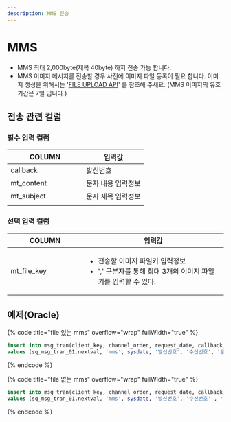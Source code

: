 ```yaml
---
description: MMS 전송
---
```


# MMS

* MMS 최대 2,000byte(제목 40byte) 까지 전송 가능 합니다.
* MMS 이미지 메시지를 전송할 경우 사전에 이미지 파일 등록이 필요 합니다. 이미지 생성을 위해서는 '[FILE UPLOAD API](https://omniapi.gitbook.io/omni-api-specification/api-reference/registration/file)' 를 참조해 주세요. (MMS 이미지의 유효기간은 7일 입니다.)

## 전송 관련 컬럼

### **필수 입력 컬럼**

<table><thead><tr><th width="160">COLUMN</th><th>입력값</th></tr></thead><tbody><tr><td>callback</td><td>발신번호</td></tr><tr><td>mt_content</td><td>문자 내용 입력정보</td></tr><tr><td>mt_subject</td><td>문자 제목 입력정보</td></tr><tr><td></td><td></td></tr></tbody></table>

### **선택 입력 컬럼**

<table><thead><tr><th width="160">COLUMN</th><th>입력값</th></tr></thead><tbody><tr><td>mt_file_key</td><td><ul><li>전송할 이미지 파일키 입력정보</li><li>',' 구분자를 통해 최대 3개의 이미지 파일키를 입력할 수 있다.</li></ul></td></tr></tbody></table>

## 예제(Oracle)

{% code title="file 있는 mms" overflow="wrap" fullWidth="true" %}
```sql
insert into msg_tran(client_key, channel_order, request_date, callback, recipient, mt_content, mt_subject, mt_file_key) 
values (sq_msg_tran_01.nextval, 'mms', sysdate, '발신번호', '수신번호', '문자내용', '문자제목', '파일키');
```
{% endcode %}

{% code title="file 없는 mms" overflow="wrap" fullWidth="true" %}
```sql
insert into msg_tran(client_key, channel_order, request_date, callback, recipient, mt_content, mt_subject) 
values (sq_msg_tran_01.nextval, 'mms', sysdate, '발신번호', '수신번호' , '문자내용', '문자제목');
```
{% endcode %}
